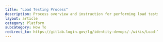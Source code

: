 ```yaml
---
title: "Load Testing Process"
description: Process overview and instruction for performing load tests in AWS
layout: article
category: Platform
subcategory: How To
redirect_to: https://gitlab.login.gov/lg/identity-devops/-/wikis/Load-Testing
---
```

